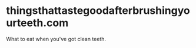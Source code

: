 thingsthattastegoodafterbrushingyourteeth.com
=============================================

What to eat when you've got clean teeth.
